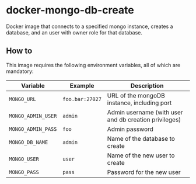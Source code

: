 # docker-mongo-db-create

Docker image that connects to a specified mongo instance, creates a database, and an user with owner role for that database.

## How to

This image requires the following environment variables, all of which are mandatory:

| Variable           | Example         | Description                                           |
|--------------------|-----------------|-------------------------------------------------------|
| `MONGO_URL`        | `foo.bar:27027` | URL of the mongoDB instance, including port          |
| `MONGO_ADMIN_USER` | `admin`         | Admin username (with user and db creation privileges) |
| `MONGO_ADMIN_PASS` | `foo`           | Admin password                                        |
| `MONGO_DB_NAME`    | `admin`         | Name of the database to create                        |
| `MONGO_USER`       | `user`          | Name of the new user to create                        |
| `MONGO_PASS`       | `pass`          | Password for the new user                             |